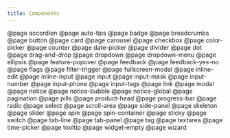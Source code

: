 ```yaml
---
title: Components
---
```


@page accordion
@page auto-tips
@page badge
@page breadcrumbs
@page button
@page card
@page carousel
@page checkbox
@page color-picker
@page counter
@page date-picker
@page divider
@page dot
@page drag-and-drop
@page dropdown
@page dropdown-menu
@page ellipsis
@page feature-popover
@page feedback
@page feedback-yes-no
@page flags
@page filter-trigger
@page fullscreen-modal
@page inline-edit
@page inline-input
@page input
@page input-mask
@page input-number
@page input-phone
@page input-tags
@page link
@page modal
@page notice
@page notice-bubble
@page notice-global
@page pagination
@page pills
@page product-head
@page progress-bar
@page radio
@page select
@page scroll-area
@page side-panel
@page skeleton
@page slider
@page spin
@page spin-container
@page sticky
@page switch
@page tab-line
@page tab-panel
@page tag
@page textarea
@page time-picker
@page tooltip
@page widget-empty
@page wizard
